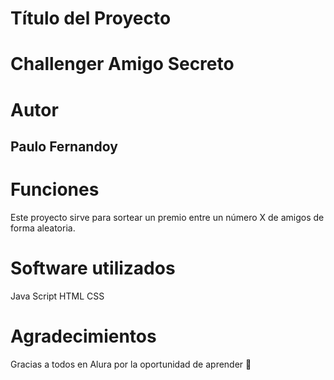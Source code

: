 # Título del Proyecto

<h1>Challenger Amigo Secreto</h1>

# Autor

<h2>Paulo Fernandoy</h2>

# Funciones
Este proyecto sirve para sortear un premio entre un número X de amigos de forma aleatoria.

# Software utilizados

Java Script
HTML
CSS

# Agradecimientos

Gracias a todos en Alura por la oportunidad de aprender 🍺
